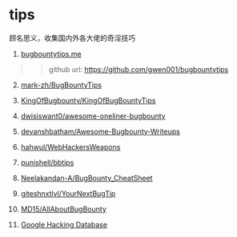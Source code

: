 # tips
顾名思义，收集国内外各大佬的奇淫技巧

1. [bugbountytips.me](http://bugbountytips.me/)
>> github url: https://github.com/gwen001/bugbountytips

2. [mark-zh/BugBountyTips](https://github.com/mark-zh/BugBountyTips)

3. [KingOfBugbounty/KingOfBugBountyTips](https://github.com/KingOfBugbounty/KingOfBugBountyTips)

4. [dwisiswant0/awesome-oneliner-bugbounty](https://github.com/dwisiswant0/awesome-oneliner-bugbounty)

5. [devanshbatham/Awesome-Bugbounty-Writeups](https://github.com/devanshbatham/Awesome-Bugbounty-Writeups)

6. [hahwul/WebHackersWeapons](https://github.com/hahwul/WebHackersWeapons)

7. [punishell/bbtips](https://github.com/punishell/bbtips)

8. [Neelakandan-A/BugBounty_CheatSheet](https://github.com/Neelakandan-A/BugBounty_CheatSheet)

9. [giteshnxtlvl/YourNextBugTip](https://github.com/giteshnxtlvl/YourNextBugTip)

10. [MD15/AllAboutBugBounty](https://github.com/MD15/AllAboutBugBounty)

11. [Google Hacking Database](https://www.exploit-db.com/google-hacking-database)
